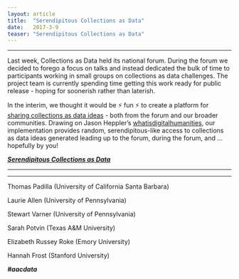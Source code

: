 ```yaml
---
layout: article
title:  "Serendipitous Collections as Data"
date:   2017-3-9 
teaser: "Serendipitous Collections as Data"
---
```

---

Last week, Collections as Data held its national forum. During the forum we decided to forego a focus on talks and instead dedicated the bulk of time  to participants working in small groups on collections as data challenges. The project team is currently spending time getting this work ready for public release - hoping for soonerish rather than laterish.  

In the interim, we thought it would be ⚡ fun ⚡  to create a platform for [sharing collections as data ideas](https://collectionsasdata.github.io/ideas/) - both from the forum and our broader communities. Drawing on Jason Heppler’s [whatisdigitalhumanities](http://whatisdigitalhumanities.com/), our implementation provides random, serendipitous-like access to collections as data ideas generated leading up to the forum, during the forum, and ... hopefully by you! 

[***Serendipitous Collections as Data***](https://collectionsasdata.github.io/ideas/)

---
---
Thomas Padilla (University of California Santa Barbara)

Laurie Allen (University of Pennsylvania)

Stewart Varner (University of Pennsylvania)

Sarah Potvin (Texas A&M University)

Elizabeth Russey Roke (Emory University)

Hannah Frost (Stanford University)

***#aacdata***
